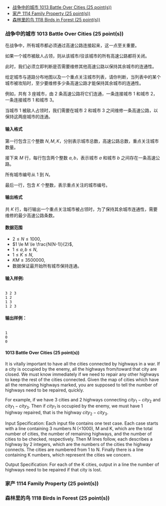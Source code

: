 
<!-- @import "[TOC]" {cmd="toc" depthFrom=3 depthTo=3 orderedList=false} -->

<!-- code_chunk_output -->

- [战争中的城市 1013 Battle Over Cities (25 point(s))](#战争中的城市-1013-battle-over-cities-25-points)
- [家产 1114 Family Property (25 point(s))](#家产-1114-family-property-25-points)
- [森林里的鸟 1118 Birds in Forest (25 point(s))](#森林里的鸟-1118-birds-in-forest-25-points)

<!-- /code_chunk_output -->

### 战争中的城市 1013 Battle Over Cities (25 point(s))

<p>在战争中，所有城市都必须通过高速公路连接起来，这一点至关重要。</p>

<p>如果一个城市被敌人占领，则从该城市/往该城市的所有高速公路都将关闭。</p>

<p>此时，我们必须立即判断是否需要维修其他高速公路以保持其余城市的连通性。</p>

给定城市与道路分布地图以及一个重点关注城市列表，请你判断，当列表中的某个城市被攻陷时，至少要维修多少条高速公路才能保持其余城市的连通性。

例如，共有 $3$ 座城市，由 $2$ 条高速公路将它们连通，一条连接城市 $1$ 和城市 $2$，一条连接城市 $1$ 和城市 $3$。

当城市 $1$ 被敌人占领时，我们需要在城市 $2$ 和城市 $3$ 之间维修一条高速公路，以保持这两座城市的连通。

<h4>输入格式</h4>

第一行包含三个整数 $N,M,K$，分别表示城市总数，高速公路总数，重点关注城市数量。

接下来 $M$ 行，每行包含两个整数 $a,b$，表示城市 $a$ 和城市 $b$ 之间存在一条高速公路。

所有城市编号从 $1$ 到 $N$。

最后一行，包含 $K$ 个整数，表示重点关注的城市编号。

<h4>输出格式</h4>

共 $K$ 行，每行输出一个重点关注城市被占领时，为了保持其余城市连通性，需要维修的最少高速公路条数。

<h4>数据范围</h4>

- $2 \le N \le 1000$,
- $1 \le M \le \frac{N(N-1)}{2}$,
- $1 \le a,b \le N$,
- $1 \le K \le N$,
- $KM \le 3500000$,
- 数据保证最开始所有城市保持连通。

<h4>输入样例:</h4>

<pre><code>
3 2 3
1 2
1 3
1 2 3
</code></pre>

<h4>输出样例：</h4>

<pre><code>
1
0
0
</code></pre>

#### 1013 Battle Over Cities (25 point(s))
It is vitally important to have all the cities connected by highways in a war. If a city is occupied by the enemy, all the highways from/toward that city are closed. We must know immediately if we need to repair any other highways to keep the rest of the cities connected. Given the map of cities which have all the remaining highways marked, you are supposed to tell the number of highways need to be repaired, quickly.

For example, if we have 3 cities and 2 highways connecting $city_1-city_2$ and $city_1-city_3$. Then if $city_1$ is occupied by the enemy, we must have 1 highway repaired, that is the highway $city_2-city_3$.

Input Specification:
Each input file contains one test case. Each case starts with a line containing 3 numbers N (<1000), M and K, which are the total number of cities, the number of remaining highways, and the number of cities to be checked, respectively. Then M lines follow, each describes a highway by 2 integers, which are the numbers of the cities the highway connects. The cities are numbered from 1 to N. Finally there is a line containing K numbers, which represent the cities we concern.

Output Specification:
For each of the K cities, output in a line the number of highways need to be repaired if that city is lost.

### 家产 1114 Family Property (25 point(s))

### 森林里的鸟 1118 Birds in Forest (25 point(s))

